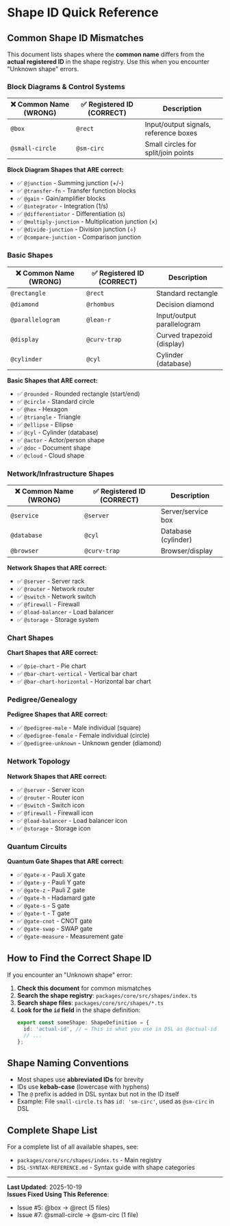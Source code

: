 # Shape ID Quick Reference

## Common Shape ID Mismatches

This document lists shapes where the **common name** differs from the **actual registered ID** in the shape registry. Use this when you encounter "Unknown shape" errors.

### Block Diagrams & Control Systems

| ❌ Common Name (WRONG) | ✅ Registered ID (CORRECT) | Description                           |
| ---------------------- | -------------------------- | ------------------------------------- |
| `@box`                 | `@rect`                    | Input/output signals, reference boxes |
| `@small-circle`        | `@sm-circ`                 | Small circles for split/join points   |

**Block Diagram Shapes that ARE correct:**

- ✅ `@junction` - Summing junction (+/-)
- ✅ `@transfer-fn` - Transfer function blocks
- ✅ `@gain` - Gain/amplifier blocks
- ✅ `@integrator` - Integration (1/s)
- ✅ `@differentiator` - Differentiation (s)
- ✅ `@multiply-junction` - Multiplication junction (×)
- ✅ `@divide-junction` - Division junction (÷)
- ✅ `@compare-junction` - Comparison junction

### Basic Shapes

| ❌ Common Name (WRONG) | ✅ Registered ID (CORRECT) | Description                |
| ---------------------- | -------------------------- | -------------------------- |
| `@rectangle`           | `@rect`                    | Standard rectangle         |
| `@diamond`             | `@rhombus`                 | Decision diamond           |
| `@parallelogram`       | `@lean-r`                  | Input/output parallelogram |
| `@display`             | `@curv-trap`               | Curved trapezoid (display) |
| `@cylinder`            | `@cyl`                     | Cylinder (database)        |

**Basic Shapes that ARE correct:**

- ✅ `@rounded` - Rounded rectangle (start/end)
- ✅ `@circle` - Standard circle
- ✅ `@hex` - Hexagon
- ✅ `@triangle` - Triangle
- ✅ `@ellipse` - Ellipse
- ✅ `@cyl` - Cylinder (database)
- ✅ `@actor` - Actor/person shape
- ✅ `@doc` - Document shape
- ✅ `@cloud` - Cloud shape

### Network/Infrastructure Shapes

| ❌ Common Name (WRONG) | ✅ Registered ID (CORRECT) | Description         |
| ---------------------- | -------------------------- | ------------------- |
| `@service`             | `@server`                  | Server/service box  |
| `@database`            | `@cyl`                     | Database (cylinder) |
| `@browser`             | `@curv-trap`               | Browser/display     |

**Network Shapes that ARE correct:**

- ✅ `@server` - Server rack
- ✅ `@router` - Network router
- ✅ `@switch` - Network switch
- ✅ `@firewall` - Firewall
- ✅ `@load-balancer` - Load balancer
- ✅ `@storage` - Storage system

### Chart Shapes

**Chart Shapes that ARE correct:**

- ✅ `@pie-chart` - Pie chart
- ✅ `@bar-chart-vertical` - Vertical bar chart
- ✅ `@bar-chart-horizontal` - Horizontal bar chart

### Pedigree/Genealogy

**Pedigree Shapes that ARE correct:**

- ✅ `@pedigree-male` - Male individual (square)
- ✅ `@pedigree-female` - Female individual (circle)
- ✅ `@pedigree-unknown` - Unknown gender (diamond)

### Network Topology

**Network Shapes that ARE correct:**

- ✅ `@server` - Server icon
- ✅ `@router` - Router icon
- ✅ `@switch` - Switch icon
- ✅ `@firewall` - Firewall icon
- ✅ `@load-balancer` - Load balancer icon
- ✅ `@storage` - Storage icon

### Quantum Circuits

**Quantum Gate Shapes that ARE correct:**

- ✅ `@gate-x` - Pauli X gate
- ✅ `@gate-y` - Pauli Y gate
- ✅ `@gate-z` - Pauli Z gate
- ✅ `@gate-h` - Hadamard gate
- ✅ `@gate-s` - S gate
- ✅ `@gate-t` - T gate
- ✅ `@gate-cnot` - CNOT gate
- ✅ `@gate-swap` - SWAP gate
- ✅ `@gate-measure` - Measurement gate

## How to Find the Correct Shape ID

If you encounter an "Unknown shape" error:

1. **Check this document** for common mismatches
2. **Search the shape registry**: `packages/core/src/shapes/index.ts`
3. **Search shape files**: `packages/core/src/shapes/*.ts`
4. **Look for the `id` field** in the shape definition:
   ```typescript
   export const someShape: ShapeDefinition = {
     id: 'actual-id', // ← This is what you use in DSL as @actual-id
     // ...
   };
   ```

## Shape Naming Conventions

- Most shapes use **abbreviated IDs** for brevity
- IDs use **kebab-case** (lowercase with hyphens)
- The `@` prefix is added in DSL syntax but not in the ID itself
- Example: File `small-circle.ts` has `id: 'sm-circ'`, used as `@sm-circ` in DSL

## Complete Shape List

For a complete list of all available shapes, see:

- `packages/core/src/shapes/index.ts` - Main registry
- `DSL-SYNTAX-REFERENCE.md` - Syntax guide with shape categories

---

**Last Updated**: 2025-10-19  
**Issues Fixed Using This Reference**:

- Issue #5: @box → @rect (5 files)
- Issue #7: @small-circle → @sm-circ (1 file)

